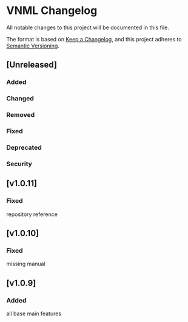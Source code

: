 # VNML Changelog

All notable changes to this project will be documented in this file.

The format is based on [Keep a Changelog](https://keepachangelog.com/en/1.0.0/),
and this project adheres to [Semantic Versioning](https://semver.org/spec/v2.0.0.html).

<!--

Use the following template to create a new Unreleased change log.
## [Unreleased]
### Added

### Changed

### Removed

### Fixed

### Deprecated

### Security

-->

## [Unreleased]

### Added

### Changed

### Removed

### Fixed

### Deprecated

### Security

## [v1.0.11]

### Fixed

repository reference

## [v1.0.10]

### Fixed

missing manual

## [v1.0.9]

### Added

all base main features
